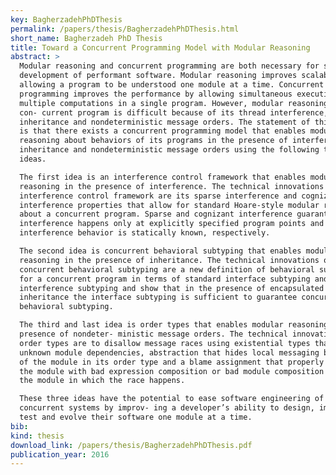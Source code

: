 ```yaml
---
key: BagherzadehPhDThesis
permalink: /papers/thesis/BagherzadehPhDThesis.html
short_name: Bagherzadeh PhD Thesis
title: Toward a Concurrent Programming Model with Modular Reasoning
abstract: >
  Modular reasoning and concurrent programming are both necessary for scalable
  development of performant software. Modular reasoning improves scalability by
  allowing a program to be understood one module at a time. Concurrent
  programming improves the performance by allowing simultaneous executions of
  multiple computations in a single program. However, modular reasoning about a
  con- current program is difficult because of its thread interference, module
  inheritance and nondeterministic message orders. The statement of this thesis
  is that there exists a concurrent programming model that enables modular
  reasoning about behaviors of its programs in the presence of interference,
  inheritance and nondeterministic message orders using the following three
  ideas.

  The first idea is an interference control framework that enables modular
  reasoning in the presence of interference. The technical innovations of the
  interference control framework are its sparse interference and cognizant
  interference properties that allow for standard Hoare-style modular reasoning
  about a concurrent program. Sparse and cognizant interference guarantee that
  interference happens only at explicitly specified program points and the
  interference behavior is statically known, respectively.

  The second idea is concurrent behavioral subtyping that enables modular
  reasoning in the presence of inheritance. The technical innovations of
  concurrent behavioral subtyping are a new definition of behavioral subtyping
  for a concurrent program in terms of standard interface subtyping and a novel
  interference subtyping and show that in the presence of encapsulated
  inheritance the interface subtyping is sufficient to guarantee concurrent
  behavioral subtyping.

  The third and last idea is order types that enables modular reasoning in the
  presence of nondeter- ministic message orders. The technical innovations of
  order types are to disallow message races using existential types that capture
  unknown module dependencies, abstraction that hides local messaging behavior
  of the module in its order type and a blame assignment that properly blames
  the module with bad expression composition or bad module composition and not
  the module in which the race happens.

  These three ideas have the potential to ease software engineering of
  concurrent systems by improv- ing a developer’s ability to design, implement,
  test and evolve their software one module at a time.
bib:
kind: thesis
download_link: /papers/thesis/BagherzadehPhDThesis.pdf
publication_year: 2016
---
```


